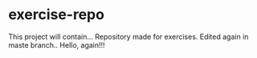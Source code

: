 # exercise-repo
This project will contain...
Repository made for exercises.
Edited again in maste branch..
Hello, again!!!